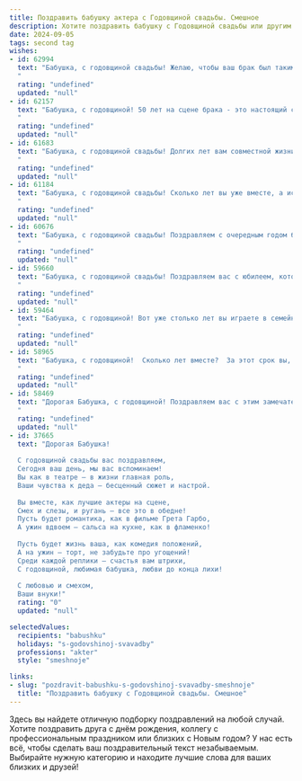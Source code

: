 ```yaml
---
title: Поздравить бабушку актера с Годовщиной свадьбы. Смешное
description: Хотите поздравить бабушку с Годовщиной свадьбы или другим праздником? Наш ИИ создаст незабываемое поздравление, а вы обязательно выделитесь среди других.  
date: 2024-09-05
tags: second tag
wishes:
- id: 62994
  text: "Бабушка, с годовщиной свадьбы! Желаю, чтобы ваш брак был таким же ярким и незабываемым, как ваши роли на сцене! Пусть ваши годы вместе будут полны юмора, любви и, конечно же, оваций!
  "
  rating: "undefined"
  updated: "null"
- id: 62157
  text: "Бабушка, с годовщиной! 50 лет на сцене брака - это настоящий спектакль! Но только представьте, сколько ролей вы уже сыграли: строгая мама, заботливая бабушка, и, конечно, самая харизматичная жена! 👏 Браво! 🎉🥂
  "
  rating: "undefined"
  updated: "null"
- id: 61683
  text: "Бабушка, с годовщиной свадьбы! Долгих лет вам совместной жизни, чтобы каждый день был как \"премьера\" — яркий, эмоциональный и полный страсти! 🎭🎉
  "
  rating: "undefined"
  updated: "null"
- id: 61184
  text: "Бабушка, с годовщиной свадьбы! Сколько лет вы уже вместе, а искры в ваших глазах горят, будто только вчера сыграли свадьбу. Наверняка, за эти годы вы научились выживать на одной сцене, как настоящие актеры! Желаем, чтобы ваша любовь была яркой, а брак - крепким, как театральная декорация!
  "
  rating: "undefined"
  updated: "null"
- id: 60676
  text: "Бабушка, с годовщиной свадьбы! Поздравляем с очередным годом без споров и скандалов, а главное - с очередной ролью в семейной пьесе, где вы, как всегда, блистаете талантом. Желаем, чтобы ваши отношения были такими же яркими и искрометными, как ваши актерские работы!
  "
  rating: "undefined"
  updated: "null"
- id: 59660
  text: "Бабушка, с годовщиной свадьбы! Поздравляем вас с юбилеем, который доказывает, что даже на сцене брачного союза вы с дедушкой умеете играть главные роли! Желаем вам продолжать блистать в любви и смехе, как настоящие звезды!
  "
  rating: "undefined"
  updated: "null"
- id: 59464
  text: "Бабушка, с годовщиной! Вот уже столько лет вы играете в семейном театре главную роль — роль любящей и заботливой жены! Не сбавляйте обороты, пусть ваша любовь будет всегда на бис! 🎭💖🎉
  "
  rating: "undefined"
  updated: "null"
- id: 58965
  text: "Бабушка, с годовщиной!  Сколько лет вместе?  За этот срок вы, наверное, уже выучили все реплики друг друга наизусть, как опытные актеры!  И пусть ваша семейная комедия продолжается еще  многие-многие годы!
  "
  rating: "undefined"
  updated: "null"
- id: 58469
  text: "Дорогая Бабушка, с годовщиной! Поздравляем вас с этим замечательным событием! Пусть ваша любовь и дальше цветет пышным букетом, а ваши роли в семейном спектакле всегда будут яркими и незабываемыми! 😊
  "
  rating: "undefined"
  updated: "null"
- id: 37665
  text: "Дорогая Бабушка!
  
  С годовщиной свадьбы вас поздравляем,
  Сегодня ваш день, мы вас вспоминаем!
  Вы как в театре – в жизни главная роль,
  Ваши чувства к деда – бесценный сюжет и настрой.
  
  Вы вместе, как лучшие актеры на сцене,
  Смех и слезы, и ругань – все это в обедне!
  Пусть будет романтика, как в фильме Грета Гарбо,
  А ужин вдвоем – сальса на кухне, как в фламенко!
  
  Пусть будет жизнь ваша, как комедия положений,
  А на ужин – торт, не забудьте про угощений!
  Среди каждой реплики — счастья вам штрихи,
  С годовщиной, любимая бабушка, любви до конца лихи!
  
  С любовью и смехом,
  Ваши внуки!"
  rating: "0"
  updated: "null"

selectedValues:
  recipients: "babushku"
  holidays: "s-godovshinoj-svavadby"
  professions: "akter"
  style: "smeshnoje"

links:
- slug: "pozdravit-babushku-s-godovshinoj-svavadby-smeshnoje"
  title: "Поздравить бабушку с Годовщиной свадьбы. Смешное"
---
```


Здесь вы найдете отличную подборку поздравлений на любой случай. 
Хотите поздравить друга с днём рождения, коллегу с профессиональным праздником или близких с Новым годом? У нас есть всё, чтобы сделать ваш поздравительный текст незабываемым. Выбирайте нужную категорию и находите лучшие слова для ваших близких и друзей!

